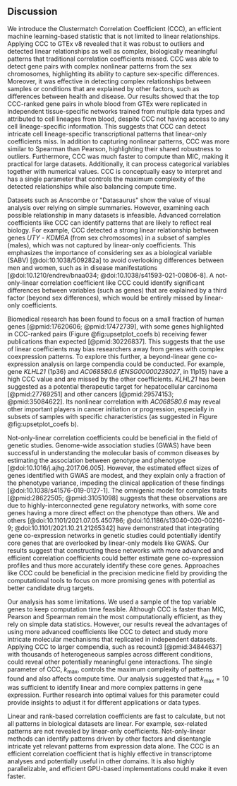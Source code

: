 ## Discussion

We introduce the Clustermatch Correlation Coefficient (CCC), an efficient machine learning-based statistic that is not limited to linear relationships.
Applying CCC to GTEx v8 revealed that it was robust to outliers and detected linear relationships as well as complex, biologically meaningful patterns that traditional correlation coefficients missed.
CCC was able to detect gene pairs with complex nonlinear patterns from the sex chromosomes, highlighting its ability to capture sex-specific differences.
Moreover, it was effective in detecting complex relationships between samples or conditions that are explained by other factors, such as differences between health and disease.
Our results showed that the top CCC-ranked gene pairs in whole blood from GTEx were replicated in independent tissue-specific networks trained from multiple data types and attributed to cell lineages from blood, despite CCC not having access to any cell lineage-specific information.
This suggests that CCC can detect intricate cell lineage-specific transcriptional patterns that linear-only coefficients miss.
In addition to capturing nonlinear patterns, CCC was more similar to Spearman than Pearson, highlighting their shared robustness to outliers.
Furthermore, CCC was much faster to compute than MIC, making it practical for large datasets.
Additionally, it can process categorical variables together with numerical values.
CCC is conceptually easy to interpret and has a single parameter that controls the maximum complexity of the detected relationships while also balancing compute time.


Datasets such as Anscombe or "Datasaurus" show the value of visual analysis over relying on simple summaries.
However, examining each possible relationship in many datasets is infeasible.
Advanced correlation coefficients like CCC can identify patterns that are likely to reflect real biology.
For example, CCC detected a strong linear relationship between genes *UTY* - *KDM6A* (from sex chromosomes) in a subset of samples (males), which was not captured by linear-only coefficients.
This emphasizes the importance of considering sex as a biological variable (SABV) [@doi:10.1038/509282a] to avoid overlooking differences between men and women, such as in disease manifestations [@doi:10.1210/endrev/bnaa034; @doi:10.1038/s41593-021-00806-8].
A not-only-linear correlation coefficient like CCC could identify significant differences between variables (such as genes) that are explained by a third factor (beyond sex differences), which would be entirely missed by linear-only coefficients.


Biomedical research has been found to focus on a small fraction of human genes [@pmid:17620606; @pmid:17472739], with some genes highlighted in CCC-ranked pairs (Figure @fig:upsetplot_coefs b) receiving fewer publications than expected [@pmid:30226837].
This suggests that the use of linear coefficients may bias researchers away from genes with complex coexpression patterns.
To explore this further, a beyond-linear gene co-expression analysis on large compendia could be conducted.
For example, gene *KLHL21* (1p36) and *AC068580.6* (*ENSG00000235027*, in 11p15) have a high CCC value and are missed by the other coefficients.
*KLHL21* has been suggested as a potential therapeutic target for hepatocellular carcinoma [@pmid:27769251] and other cancers [@pmid:29574153; @pmid:35084622].
Its nonlinear correlation with *AC068580.6* may reveal other important players in cancer initiation or progression, especially in subsets of samples with specific characteristics (as suggested in Figure @fig:upsetplot_coefs b).


Not-only-linear correlation coefficients could be beneficial in the field of genetic studies.
Genome-wide association studies (GWAS) have been successful in understanding the molecular basis of common diseases by estimating the association between genotype and phenotype [@doi:10.1016/j.ajhg.2017.06.005].
However, the estimated effect sizes of genes identified with GWAS are modest, and they explain only a fraction of the phenotype variance, impeding the clinical application of these findings [@doi:10.1038/s41576-019-0127-1].
The omnigenic model for complex traits [@pmid:28622505; @pmid:31051098] suggests that these observations are due to highly-interconnected gene regulatory networks, with some core genes having a more direct effect on the phenotype than others.
We and others [@doi:10.1101/2021.07.05.450786; @doi:10.1186/s13040-020-00216-9; @doi:10.1101/2021.10.21.21265342] have demonstrated that integrating gene co-expression networks in genetic studies could potentially identify core genes that are overlooked by linear-only models like GWAS.
Our results suggest that constructing these networks with more advanced and efficient correlation coefficients could better estimate gene co-expression profiles and thus more accurately identify these core genes.
Approaches like CCC could be beneficial in the precision medicine field by providing the computational tools to focus on more promising genes with potential as better candidate drug targets.


Our analysis has some limitations.
We used a sample of the top variable genes to keep computation time feasible.
Although CCC is faster than MIC, Pearson and Spearman remain the most computationally efficient, as they rely on simple data statistics.
However, our results reveal the advantages of using more advanced coefficients like CCC to detect and study more intricate molecular mechanisms that replicated in independent datasets.
Applying CCC to larger compendia, such as recount3 [@pmid:34844637] with thousands of heterogeneous samples across different conditions, could reveal other potentially meaningful gene interactions.
The single parameter of CCC, $k_{\mathrm{max}}$, controls the maximum complexity of patterns found and also affects compute time.
Our analysis suggested that $k_{\mathrm{max}}=10$ was sufficient to identify linear and more complex patterns in gene expression.
Further research into optimal values for this parameter could provide insights to adjust it for different applications or data types.


Linear and rank-based correlation coefficients are fast to calculate, but not all patterns in biological datasets are linear.
For example, sex-related patterns are not revealed by linear-only coefficients.
Not-only-linear methods can identify patterns driven by other factors and disentangle intricate yet relevant patterns from expression data alone.
The CCC is an efficient correlation coefficient that is highly effective in transcriptome analyses and potentially useful in other domains.
It is also highly parallelizable, and efficient GPU-based implementations could make it even faster.

